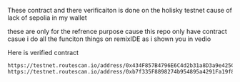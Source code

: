 These contract and there verificaiton is done on the holisky testnet 
cause of lack of sepolia in my wallet

these are only for the refrence purpose cause this repo only have contract 
casue i do all the funciton things on remixIDE
as i shown you in vedio 

Here is verified contract 
```
https://testnet.routescan.io/address/0x434F857B4796E6C4d2b31a8D3a9e425CE0e426D6/contract/17000/code
https://testnet.routescan.io/address/0xb7f335F8898274b954895a4291Fa19f81B7173fD/contract/17000/code
```
